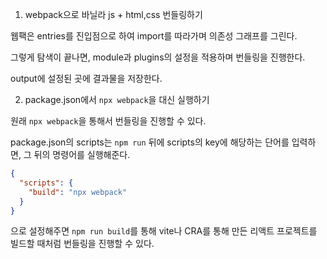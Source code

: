 1. webpack으로 바닐라 js + html,css 번들링하기

웹팩은 entries를 진입점으로 하여 import를 따라가며 의존성 그래프를 그린다.

그렇게 탐색이 끝나면, module과 plugins의 설정을 적용하며 번들링을 진행한다.

output에 설정된 곳에 결과물을 저장한다.

2. package.json에서 `npx webpack`을 대신 실행하기

원래 `npx webpack`을 통해서 번들링을 진행할 수 있다.

package.json의 scripts는 `npm run` 뒤에 scripts의 key에 해당하는 단어를 입력하면, 그 뒤의 명령어를 실행해준다.

```json
{
  "scripts": {
    "build": "npx webpack"
  }
}
```

으로 설정해주면 `npm run build`를 통해 vite나 CRA를 통해 만든 리액트 프로젝트를 빌드할 때처럼 번들링을 진행할 수 있다.
